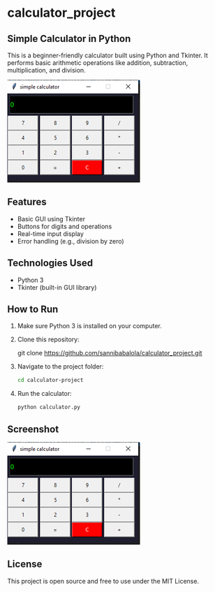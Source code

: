 # calculator_project

## Simple Calculator in Python

This is a beginner-friendly calculator built using Python and Tkinter. It performs basic arithmetic operations like addition, subtraction, multiplication, and division.

![Screenshot](https://github.com/sannibabalola/calculator_project/blob/0be4347aafbb2735422a2670fcc106e287ef82b9/assets/preview.PNG)

## Features

- Basic GUI using Tkinter
- Buttons for digits and operations
- Real-time input display
- Error handling (e.g., division by zero)

## Technologies Used

- Python 3
- Tkinter (built-in GUI library)

## How to Run

1. Make sure Python 3 is installed on your computer.
2. Clone this repository:
   
   git clone https://github.com/sannibabalola/calculator_project.git


3. Navigate to the project folder:

   ```bash
   cd calculator-project
   ```
4. Run the calculator:

   ```bash
   python calculator.py
   ```

## Screenshot

![Calculator Preview](https://github.com/sannibabalola/calculator_project/blob/0be4347aafbb2735422a2670fcc106e287ef82b9/assets/preview.PNG)

## License

This project is open source and free to use under the MIT License.


